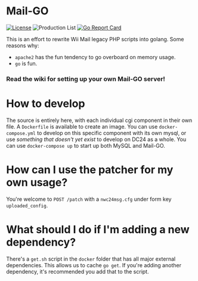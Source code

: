 # Mail-GO
[![License](https://img.shields.io/github/license/Disconnect24/Mail-GO.svg?style=flat-square)](http://www.gnu.org/licenses/agpl-3.0)
![Production List](https://img.shields.io/discord/206934458954153984.svg?style=flat-square)
[![Go Report Card](https://goreportcard.com/badge/github.com/Disconnect24/Mail-GO?style=flat-square)](https://goreportcard.com/report/github.com/Disconnect24/Mail-GO)

This is an effort to rewrite Wii Mail legacy PHP scripts into golang.
Some reasons why:
- `apache2` has the fun tendency to go overboard on memory usage.
- `go` is fun.

### Read the wiki for setting up your own Mail-GO server!

# How to develop
The source is entirely here, with each individual cgi component in their own file.
A `Dockerfile` is available to create an image. You can use `docker-compose.yml` to develop on this specific component with its own mysql, or use *something that doesn't yet exist* to develop on DC24 as a whole.
You can use `docker-compose up` to start up both MySQL and Mail-GO.

# How can I use the patcher for my own usage?
You're welcome to `POST /patch` with a `nwc24msg.cfg` under form key `uploaded_config`.

# What should I do if I'm adding a new dependency?
There's a `get.sh` script in the `docker` folder that has all major external dependencies. This allows us to cache `go get`.
If you're adding another dependency, it's recommended you add that to the script.
